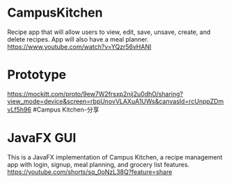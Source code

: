 # CampusKitchen
Recipe app that will allow users to view, edit, save, unsave, create, and delete recipes. App will also have a meal planner.
https://www.youtube.com/watch?v=YQzr56vHANI 

# Prototype
https://mockitt.com/proto/9ew7W2frsxp2nij2u0dhO/sharing?view_mode=device&screen=rbpUnovVLAXuA1UWs&canvasId=rcUnppZDmvLf5h96 #Campus Kitchen-分享

# JavaFX GUI
This is a JavaFX implementation of Campus Kitchen, a recipe management app with login, signup, meal planning, and grocery list features.
https://youtube.com/shorts/sq_0oNzL38Q?feature=share
